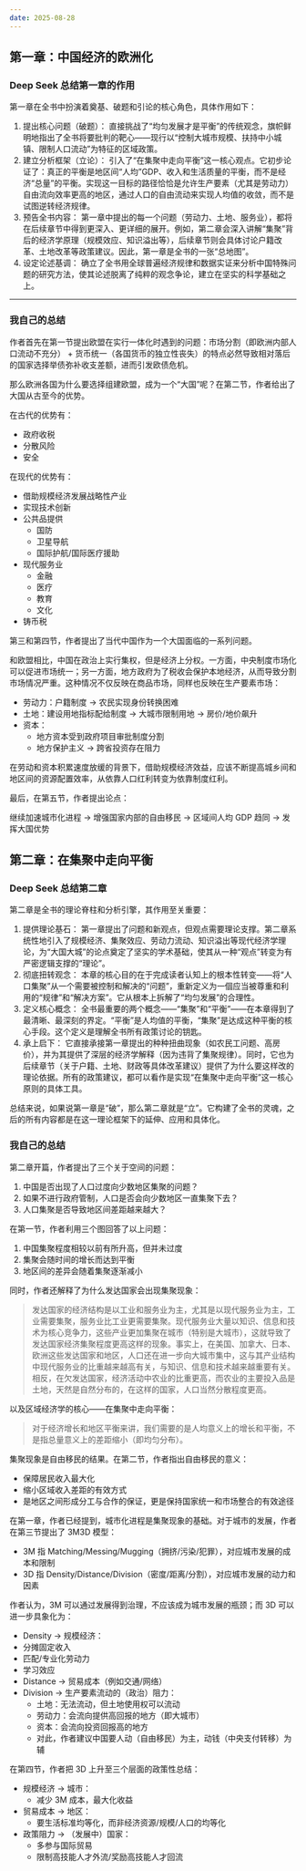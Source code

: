 ```yaml
---
date: 2025-08-28
---
```


## 第一章：中国经济的欧洲化

### Deep Seek 总结第一章的作用

第一章在全书中扮演着奠基、破题和引论的核心角色，具体作用如下：

1. 提出核心问题（破题）： 直接挑战了“均匀发展才是平衡”的传统观念，旗帜鲜明地指出了全书将要批判的靶心——现行以“控制大城市规模、扶持中小城镇、限制人口流动”为特征的区域政策。
2. 建立分析框架（立论）： 引入了“在集聚中走向平衡”这一核心观点。它初步论证了：真正的平衡是地区间“人均”GDP、收入和生活质量的平衡，而不是经济“总量”的平衡。实现这一目标的路径恰恰是允许生产要素（尤其是劳动力）自由流向效率更高的地区，通过人口的自由流动来实现人均值的收敛，而不是试图逆转经济规律。
3. 预告全书内容： 第一章中提出的每一个问题（劳动力、土地、服务业），都将在后续章节中得到更深入、更详细的展开。例如，第二章会深入讲解“集聚”背后的经济学原理（规模效应、知识溢出等），后续章节则会具体讨论户籍改革、土地改革等政策建议。因此，第一章是全书的一张“总地图”。
4. 设定论述基调： 确立了全书用全球普遍经济规律和数据实证来分析中国特殊问题的研究方法，使其论述脱离了纯粹的观念争论，建立在坚实的科学基础之上。

---

### 我自己的总结

作者首先在第一节提出欧盟在实行一体化时遇到的问题：市场分割（即欧洲内部人口流动不充分） + 货币统一（各国货币的独立性丧失）的特点必然导致相对落后的国家选择举债弥补收支差额，进而引发欧债危机。

那么欧洲各国为什么要选择组建欧盟，成为一个“大国”呢？在第二节，作者给出了大国从古至今的优势。

在古代的优势有：

- 政府收税
- 分散风险
- 安全

在现代的优势有：

- 借助规模经济发展战略性产业
- 实现技术创新
- 公共品提供
  - 国防
  - 卫星导航
  - 国际护航/国际医疗援助
- 现代服务业
  - 金融
  - 医疗
  - 教育
  - 文化
- 铸币税

第三和第四节，作者提出了当代中国作为一个大国面临的一系列问题。

和欧盟相比，中国在政治上实行集权，但是经济上分权。一方面，中央制度市场化可以促进市场统一；另一方面，地方政府为了税收会保护本地经济，从而导致分割市场情况严重。这种情况不仅反映在商品市场，同样也反映在生产要素市场：

- 劳动力：户籍制度 → 农民实现身份转换困难
- 土地：建设用地指标配给制度 → 大城市限制用地 → 房价/地价飙升
- 资本：
  - 地方资本受到政府项目审批制度分割
  - 地方保护主义 → 跨省投资存在阻力

在劳动和资本积累速度放缓的背景下，借助规模经济效益，应该不断提高城乡间和地区间的资源配置效率，从依靠人口红利转变为依靠制度红利。

最后，在第五节，作者提出论点：

继续加速城市化进程 → 增强国家内部的自由移民 → 区域间人均 GDP 趋同 → 发挥大国优势

## 第二章：在集聚中走向平衡

### Deep Seek 总结第二章

第二章是全书的理论脊柱和分析引擎，其作用至关重要：

1. 提供理论基石： 第一章提出了问题和新观点，但观点需要理论支撑。第二章系统性地引入了规模经济、集聚效应、劳动力流动、知识溢出等现代经济学理论，为“大国大城”的论点奠定了坚实的学术基础，使其从一种“观点”转变为有严密逻辑支撑的“理论”。
2. 彻底扭转观念： 本章的核心目的在于完成读者认知上的根本性转变——将“人口集聚”从一个需要被控制和解决的“问题”，重新定义为一個应当被尊重和利用的“规律”和“解决方案”。它从根本上拆解了“均匀发展”的合理性。
3. 定义核心概念： 全书最重要的两个概念——“集聚”和“平衡”——在本章得到了最清晰、最深刻的界定。“平衡”是人均值的平衡，“集聚”是达成这种平衡的核心手段。这个定义是理解全书所有政策讨论的钥匙。
4. 承上启下： 它直接承接第一章提出的种种扭曲现象（如农民工问题、高房价），并为其提供了深层的经济学解释（因为违背了集聚规律）。同时，它也为后续章节（关于户籍、土地、财政等具体改革建议）提供了为什么要这样改的理论依据。所有的政策建议，都可以看作是实现“在集聚中走向平衡”这一核心原则的具体工具。

总结来说，如果说第一章是“破”，那么第二章就是“立”。它构建了全书的灵魂，之后的所有内容都是在这一理论框架下的延伸、应用和具体化。

### 我自己的总结

第二章开篇，作者提出了三个关于空间的问题：

1. 中国是否出现了人口过度向少数地区集聚的问题？
2. 如果不进行政府管制，人口是否会向少数地区一直集聚下去？
3. 人口集聚是否导致地区间差距越来越大？

在第一节，作者利用三个图回答了以上问题：

1. 中国集聚程度相较以前有所升高，但并未过度
2. 集聚会随时间的增长而达到平衡
3. 地区间的差异会随着集聚逐渐减小

同时，作者还解释了为什么发达国家会出现集聚现象：

> 发达国家的经济结构是以工业和服务业为主，尤其是以现代服务业为主，工业需要集聚，服务业比工业更需要集聚。现代服务业大量以知识、信息和技术为核心竞争力，这些产业更加集聚在城市（特别是大城市），这就导致了发达国家经济集聚程度更高这样的现象。事实上，在美国、加拿大、日本、欧洲这些发达国家和地区，人口还在进一步向大城市集中，这与其产业结构中现代服务业的比重越来越高有关，与知识、信息和技术越来越重要有关。相反，在欠发达国家，经济活动中农业的比重更高，而农业的主要投入品是土地，天然是自然分布的，在这样的国家，人口当然分散程度更高。

以及区域经济学的核心——在集聚中走向平衡：

> 对于经济增长和地区平衡来讲，我们需要的是人均意义上的增长和平衡，不是指总量意义上的差距缩小（即均匀分布）。

集聚现象是自由移民的结果。在第二节，作者指出自由移民的意义：

- 保障居民收入最大化
- 缩小区域收入差距的有效方式
- 是地区之间形成分工与合作的保证，更是保持国家统一和市场整合的有效途径

在第一章，作者已经提到，城市化进程是集聚现象的基础。对于城市的发展，作者在第三节提出了 3M3D 模型：

* 3M 指 Matching/Messing/Mugging（拥挤/污染/犯罪），对应城市发展的成本和限制
* 3D 指 Density/Distance/Division（密度/距离/分割），对应城市发展的动力和因素

作者认为，3M 可以通过发展得到治理，不应该成为城市发展的瓶颈；而 3D 可以进一步具象化为：

*  Density → 规模经济：
  * 分摊固定收入
  * 匹配/专业化劳动力
  * 学习效应
* Distance → 贸易成本（例如交通/网络）
* Division → 生产要素流动的（政治）阻力：
  * 土地：无法流动，但土地使用权可以流动
  * 劳动力：会流向提供高回报的地方（即大城市）
  * 资本：会流向投资回报高的地方
  * 对此，作者建议中国要人动（自由移民）为主，动钱（中央支付转移）为辅

在第四节，作者把 3D 上升至三个层面的政策性总结：

- 规模经济 → 城市：
  - 减少 3M 成本，最大化收益
- 贸易成本 → 地区：
  - 要生活标准均等化，而非经济资源/规模/人口的均等化
- 政策阻力 → （发展中）国家：
  - 多参与国际贸易
  - 限制高技能人才外流/奖励高技能人才回流